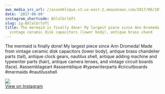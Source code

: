 ```yaml
---
aws_media_src_url: //assemblique.s3.us-east-2.amazonaws.com/2017/08/2017-08-09_19-22-31_UTC.jpg
date: '2017-08-09'
instagram_shortcode: BXlalbrlUft
slug: ig-BXlalbrlUft
title: The mermaid is finally done! My largest piece since Ann Dromeda! Made from
  vintage ceramic disk capacitors (lower body), antique brass chand
---
```


The mermaid is finally done! My largest piece since Ann Dromeda! Made from vintage ceramic disk capacitors (lower body), antique brass chandelier parts (tail), antique clock gears, nautilus shell, antique adding machine and typewriter parts (hair), antique camera lenses, and vintage circuit boards (face). #assemblageart #assemblique #typewriterparts #circuitboards #mermaids #nautilusshell 

![](//assemblique.s3.us-east-2.amazonaws.com/2017/08/2017-08-09_19-22-31_UTC.jpg)   
[View on Instagram](https://www.instagram.com/p/BXlalbrlUft/)